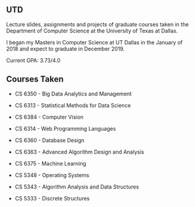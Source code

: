 ## UTD
Lecture slides, assignments and projects of graduate courses taken in the Department of Computer Science at the University of Texas at Dallas. 

I began my Masters in Computer Science at UT Dallas in the January of 2018 and expect to graduate in December 2019.

Current GPA: 3.73/4.0


## Courses Taken
* CS 6350 - Big Data Analytics and Management

* CS 6313 - Statistical Methods for Data Science

* CS 6384 - Computer Vision

* CS 6314 - Web Programming Languages

* CS 6360 - Database Design

* CS 6363 - Advanced Algorithm Design and Analysis

* CS 6375 - Machine Learning

* CS 5348 - Operating Systems

* CS 5343 - Algorithm Analysis and Data Structures

* CS 5333 - Discrete Structures
